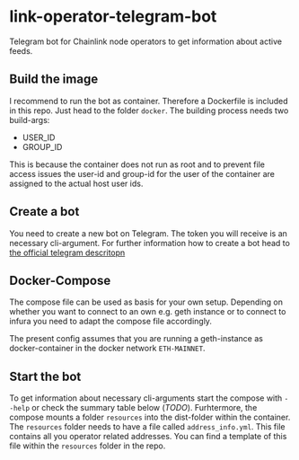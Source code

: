 # link-operator-telegram-bot

Telegram bot for Chainlink node operators to get information about active feeds.

## Build the image

I recommend to run the bot as container. Therefore a Dockerfile is included in this repo. Just head to the folder `docker`. The building process needs two build-args:

* USER_ID
* GROUP_ID

This is because the container does not run as root and to prevent file access issues the user-id and group-id for the user of the container are assigned to the actual host user ids.

## Create a bot

You need to create a new bot on Telegram. The token you will receive is an necessary cli-argument. For further information how to create a bot head to [the official telegram descritopn](https://core.telegram.org/bots#:~:text=for%20existing%20ones.-,Creating%20a%20new%20bot,in%20contact%20details%20and%20elsewhere.)

## Docker-Compose

The compose file can be used as basis for your own setup. Depending on whether you want to connect to an own e.g. geth instance or to connect to infura you need to adapt the compose file accordingly.

The present config assumes that you are running a geth-instance as docker-container in the docker network `ETH-MAINNET`.

## Start the bot

To get information about necessary cli-arguments start the compose with `--help` or check the summary table below (*TODO*).
Furhtermore, the compose mounts a folder `resources` into the dist-folder within the container. The `resources` folder needs to have a file called `address_info.yml`. This file contains all you operator related addresses. You can find a template of this file within the `resources` folder in the repo.
